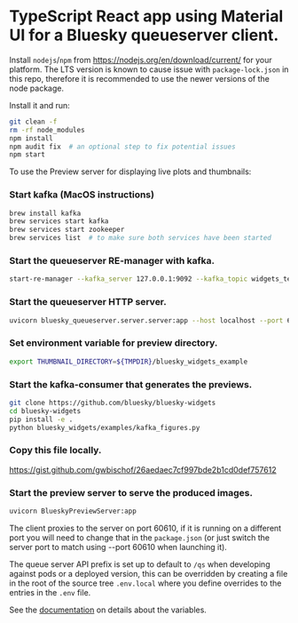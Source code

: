 # TypeScript React app using Material UI for a Bluesky queueserver client.

Install `nodejs`/`npm` from https://nodejs.org/en/download/current/ for your
platform. The LTS version is known to cause issue with `package-lock.json` in
this repo, therefore it is recommended to use the newer versions of the node
package.

Install it and run:

```sh
git clean -f
rm -rf node_modules
npm install
npm audit fix  # an optional step to fix potential issues
npm start
```

To use the Preview server for displaying live plots and thumbnails:

### Start kafka (MacOS instructions)
```sh
brew install kafka
brew services start kafka
brew services start zookeeper
brew services list  # to make sure both services have been started
```

### Start the queueserver RE-manager with kafka.
```sh
start-re-manager --kafka_server 127.0.0.1:9092 --kafka_topic widgets_test.bluesky.documents
```

### Start the queueserver HTTP server.
```sh
uvicorn bluesky_queueserver.server.server:app --host localhost --port 60610
```

### Set environment variable for preview directory.
```sh
export THUMBNAIL_DIRECTORY=${TMPDIR}/bluesky_widgets_example
```

### Start the kafka-consumer that generates the previews.
```sh
git clone https://github.com/bluesky/bluesky-widgets
cd bluesky-widgets
pip install -e .
python bluesky_widgets/examples/kafka_figures.py
```

### Copy this file locally.
https://gist.github.com/gwbischof/26aedaec7cf997bde2b1cd0def757612

### Start the preview server to serve the produced images.
```sh
uvicorn BlueskyPreviewServer:app
```

The client proxies to the server on port 60610, if it is running on a different
port you will need to change that in the `package.json` (or just switch the
server port to match using --port 60610 when launching it).

The queue server API prefix is set up to default to `/qs` when developing
against pods or a deployed version, this can be overridden by creating a file
in the root of the source tree `.env.local` where you define overrides to the
entries in the `.env` file.

See the
[documentation](https://create-react-app.dev/docs/adding-custom-environment-variables)
on details about the variables.
